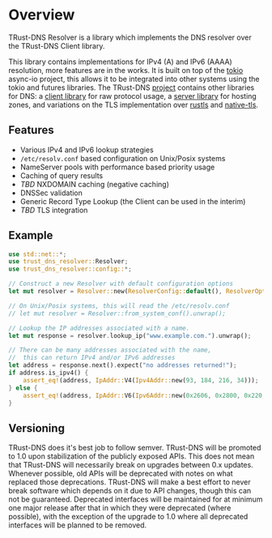 # Overview

TRust-DNS Resolver is a library which implements the DNS resolver over the TRust-DNS Client library.

This library contains implementations for IPv4 (A) and IPv6 (AAAA) resolution, more features are in the works. It is built on top of the [tokio](https://tokio.rs) async-io project, this allows it to be integrated into other systems using the tokio and futures libraries. The TRust-DNS [project](https://github.com/bluejekyll/trust-dns) contains other libraries for DNS: a [client library](https://crates.io/crates/trust-dns) for raw protocol usage, a [server library](https://crates.io/crates/trust-dns-server) for hosting zones, and variations on the TLS implementation over [rustls](https://crates.io/crates/trust-dns-rustls) and [native-tls](https://crates.io/crates/trust-dns-native-tls).

## Features

- Various IPv4 and IPv6 lookup strategies
- `/etc/resolv.conf` based configuration on Unix/Posix systems
- NameServer pools with performance based priority usage
- Caching of query results
- *TBD* NXDOMAIN caching (negative caching)
- DNSSec validation
- Generic Record Type Lookup (the Client can be used in the interim)
- *TBD* TLS integration

## Example

```rust
use std::net::*;
use trust_dns_resolver::Resolver;
use trust_dns_resolver::config::*;

// Construct a new Resolver with default configuration options
let mut resolver = Resolver::new(ResolverConfig::default(), ResolverOpts::default()).unwrap();

// On Unix/Posix systems, this will read the /etc/resolv.conf
// let mut resolver = Resolver::from_system_conf().unwrap();

// Lookup the IP addresses associated with a name.
let mut response = resolver.lookup_ip("www.example.com.").unwrap();

// There can be many addresses associated with the name,
//  this can return IPv4 and/or IPv6 addresses
let address = response.next().expect("no addresses returned!");
if address.is_ipv4() {
    assert_eq!(address, IpAddr::V4(Ipv4Addr::new(93, 184, 216, 34)));
} else {
    assert_eq!(address, IpAddr::V6(Ipv6Addr::new(0x2606, 0x2800, 0x220, 0x1, 0x248, 0x1893, 0x25c8, 0x1946)));
}
```

## Versioning

TRust-DNS does it's best job to follow semver. TRust-DNS will be promoted to 1.0 upon stabilization of the publicly exposed APIs. This does not mean that TRust-DNS will necessarily break on upgrades between 0.x updates. Whenever possible, old APIs will be deprecated with notes on what replaced those deprecations. TRust-DNS will make a best effort to never break software which depends on it due to API changes, though this can not be guaranteed. Deprecated interfaces will be maintained for at minimum one major release after that in which they were deprecated (where possible), with the exception of the upgrade to 1.0 where all deprecated interfaces will be planned to be removed.